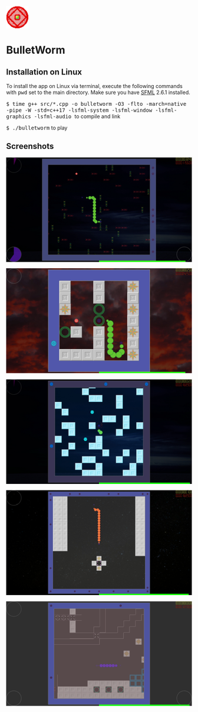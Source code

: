 <img src="Resources/Textures/icon.png" alt="logo" width="60"/>

# BulletWorm

## Installation on Linux

To install the app on Linux via terminal, execute the following commands with <kbd>pwd</kbd> set to the main directory. Make sure you have [SFML](http://sfml-dev.org) 2.6.1 installed.

<kbd>$ time g++ src/\*.cpp -o bulletworm -O3 -flto -march=native -pipe -W -std=c++17 -lsfml-system -lsfml-window -lsfml-graphics -lsfml-audio
</kbd> to compile and link

<kbd>$ ./bulletworm</kbd> to play

## Screenshots

![Image 0](demo/screenshot_00.jpg)

![Image 1](demo/screenshot_01.jpg)

![Image 3](demo/screenshot_03.jpg)

![Image 4](demo/screenshot_04.jpg)

![Image 5](demo/screenshot_05.png)
